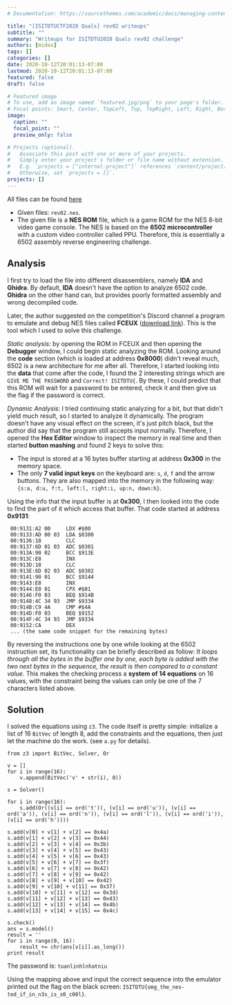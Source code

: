 ```yaml
---
# Documentation: https://sourcethemes.com/academic/docs/managing-content/

title: "[ISITDTUCTF2020 Quals] rev02 writeups"
subtitle: ""
summary: "Writeups for ISITDTU2020 Quals rev02 challenge"
authors: [midas]
tags: []
categories: []
date: 2020-10-12T20:01:13-07:00
lastmod: 2020-10-12T20:01:13-07:00
featured: false
draft: false

# Featured image
# To use, add an image named `featured.jpg/png` to your page's folder.
# Focal points: Smart, Center, TopLeft, Top, TopRight, Left, Right, BottomLeft, Bottom, BottomRight.
image:
  caption: ""
  focal_point: ""
  preview_only: false

# Projects (optional).
#   Associate this post with one or more of your projects.
#   Simply enter your project's folder or file name without extension.
#   E.g. `projects = ["internal-project"]` references `content/project/deep-learning/index.md`.
#   Otherwise, set `projects = []`.
projects: []
---
```


All files can be found [here](https://github.com/lkmidas/Short-CTF-Writeups/tree/master/isitdtuctf2020_rev02)

- Given files: `rev02.nes`.
- The given file is a **NES ROM** file, which is a game ROM for the NES 8-bit video game console. The NES is based on the **6502 microcontroller** with a custom video controller called PPU. Therefore, this is essentially a 6502 assembly reverse engineering challenge.
## Analysis
I first try to load the file into different disassemblers, namely **IDA** and **Ghidra**. By default, **IDA** doesn't have the option to analyze 6502 code. **Ghidra** on the other hand can, but provides poorly formatted assembly and wrong decompiled code.

Later, the author suggested on the competition's Discord channel a program to emulate and debug NES files called **FCEUX** ([download link](http://fceux.com/web/download.html)). This is the tool which I used to solve this challenge.

*Static analysis:* by opening the ROM in FCEUX and  then opening the **Debugger** window, I could begin static analyzing the ROM. Looking around the **code** section (which is loaded at address **0x8000**) didn't reveal much, 6502 is a new architecture for me after all. Therefore, I started looking into the **data** that come after the code, I found the 2 interesting strings which are `GIVE ME THE PASSWORD` and `Correct! ISITDTU{`. By these, I could predict that this ROM will wait for a password to be entered, check it and then give us the flag if the password is correct.

*Dynamic Analysis*: I tried continuing static analyzing for a bit, but that didn't yield much result, so I started to analyze it dynamically. The program doesn't have any visual effect on the screen, it's just pitch black, but the author did say that the program still accepts input normally. Therefore, I opened the **Hex Editor** window to inspect the memory in real time and then started **button mashing** and found 2 keys to solve this:
- The input is stored at a 16 bytes buffer starting at address **0x300** in the memory space.
- The only **7 valid input keys** on the keyboard are: `s`, `d`, `f` and the arrow buttons. They are also mapped into the memory in the following way: `{s:a, d:u, f:t, left:l, right:i, up:n, down:h}`.

Using the info that the input buffer is at **0x300**, I then looked into the code to find the part of it which access that buffer. That code started at address **0x9131**:
```
 00:9131:A2 00     LDX #$00
 00:9133:AD 00 03  LDA $0300
 00:9136:18        CLC
 00:9137:6D 01 03  ADC $0301
 00:913A:90 02     BCC $913E
 00:913C:E8        INX
 00:913D:18        CLC
 00:913E:6D 02 03  ADC $0302
 00:9141:90 01     BCC $9144
 00:9143:E8        INX
 00:9144:E0 01     CPX #$01
 00:9146:F0 03     BEQ $914B
 00:9148:4C 34 93  JMP $9334
 00:914B:C9 4A     CMP #$4A
 00:914D:F0 03     BEQ $9152
 00:914F:4C 34 93  JMP $9334
 00:9152:CA        DEX
 ... (the same code snippet for the remaining bytes)
 ```
By reversing the instructions one by one while looking at the 6502 instruction set, its functionality can be briefly described as follow: *It loops through all the bytes in the buffer one by one, each byte is added with the two next bytes in the sequence, the result is then compared to a constant value*. This makes the checking process a **system of  14 equations** on 16 values, with the constraint being the values can only be one of the 7 characters listed above.
## Solution
I solved the equations using `z3`. The code itself is pretty simple: initialize a list of 16 `BitVec` of length 8, add the constraints and the equations, then just let the machine do the work. (see `a.py` for details).

```
from z3 import BitVec, Solver, Or

v = []
for i in range(16):
    v.append(BitVec('v' + str(i), 8))

s = Solver()

for i in range(16):
    s.add(Or((v[i] == ord('t')), (v[i] == ord('u')), (v[i] == ord('a')), (v[i] == ord('n')), (v[i] == ord('l')), (v[i] == ord('i')), (v[i] == ord('h'))))

s.add(v[0] + v[1] + v[2] == 0x4a)
s.add(v[1] + v[2] + v[3] == 0x44)
s.add(v[2] + v[3] + v[4] == 0x3b)
s.add(v[3] + v[4] + v[5] == 0x43)
s.add(v[4] + v[5] + v[6] == 0x43)
s.add(v[5] + v[6] + v[7] == 0x3f)
s.add(v[6] + v[7] + v[8] == 0x42)
s.add(v[7] + v[8] + v[9] == 0x42)
s.add(v[8] + v[9] + v[10] == 0x42)
s.add(v[9] + v[10] + v[11] == 0x37)
s.add(v[10] + v[11] + v[12] == 0x3d)
s.add(v[11] + v[12] + v[13] == 0x43)
s.add(v[12] + v[13] + v[14] == 0x4b)
s.add(v[13] + v[14] + v[15] == 0x4c)

s.check()
ans = s.model()
result = ''
for i in range(0, 16):
    result += chr(ans[v[i]].as_long())
print result
```

The password is: `tuanlinhlnhatniu`

Using the mapping above and input the correct sequence into the emulator printed out the flag on the black screen: `ISITDTU{omg_the_nes-ted_if_in_n3s_is_s0_c00l}`.

